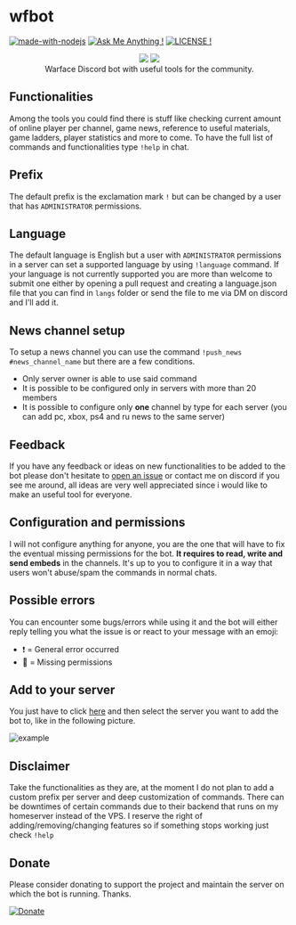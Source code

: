 # wfbot 
[![made-with-nodejs](https://img.shields.io/badge/Made%20with-Node.js-1f425f.svg)](https://nodejs.org) [![Ask Me Anything !](https://img.shields.io/badge/Ask%20me-anything-1abc9c.svg)](https://github.com/seanwlk/wfbot/issues/new) [![LICENSE !](https://img.shields.io/github/license/seanwlk/wfbot)](https://github.com/seanwlk/wfbot/blob/master/LICENSE) 
<p align="center">
    <a href="https://wf.my.com"><img src="https://i.imgur.com/AB5fREI.png"></a> <a href="https://discord.com"><img src="https://discordapp.com/assets/2c21aeda16de354ba5334551a883b481.png"></a> <br>
    Warface Discord bot with useful tools for the community.
</p>

## Functionalities
Among the tools you could find there is stuff like checking current amount of online player per channel, game news, reference to useful materials, game ladders, player statistics and more to come.
To have the full list of commands and functionalities type `!help` in chat.

## Prefix
The default prefix is the exclamation mark `!` but can be changed by a user that has `ADMINISTRATOR` permissions.

## Language
The default language is English but a user with `ADMINISTRATOR` permissions in a server can set a supported language by using `!language` command. 
If your language is not currently supported you are more than welcome to submit one either by opening a pull request and creating a language.json file that you can find in `langs` folder or send the file to me via DM on discord and I'll add it.

## News channel setup
To setup a news channel you can use the command `!push_news #news_channel_name` but there are a few conditions.
- Only server owner is able to use said command
- It is possible to be configured only in servers with more than 20 members
- It is possible to configure only **one** channel by type for each server (you can add pc, xbox, ps4 and ru news to the same server)

## Feedback
If you have any feedback or ideas on new functionalities to be added to the bot please don't hesitate to [open an issue](https://github.com/seanwlk/wfbot/issues/new) or contact me on discord if you see me around, all ideas are very well appreciated since i would like to make an useful tool for everyone.

## Configuration and permissions
I will not configure anything for anyone, you are the one that will have to fix the eventual missing permissions for the bot. **It requires to read, write and send embeds** in the channels. It's up to you to configure it in a way that users won't abuse/spam the commands in normal chats.

## Possible errors
You can encounter some bugs/errors while using it and the bot will either reply telling you what the issue is or react to your message with an emoji:

- :heavy_exclamation_mark: = General error occurred
- :no_entry_sign: = Missing permissions

## Add to your server
You just have to click [here](https://discordapp.com/oauth2/authorize?client_id=310134676620574720&scope=bot&permissions=67619905) and then select the server you want to add the bot to, like in the following picture.

![example](https://i.imgur.com/HOHUEy7.png)

## Disclaimer 
Take the functionalities as they are, at the moment I do not plan to add a custom prefix per server and deep customization of commands. There can be downtimes of certain commands due to their backend that runs on my homeserver instead of the VPS. I reserve the right of adding/removing/changing features so if something stops working just check `!help`

## Donate
Please consider donating to support the project and maintain the server on which the bot is running. Thanks.

[![Donate](https://img.shields.io/badge/Donate-PayPal-green.svg)](https://paypal.me/seanwlk)
